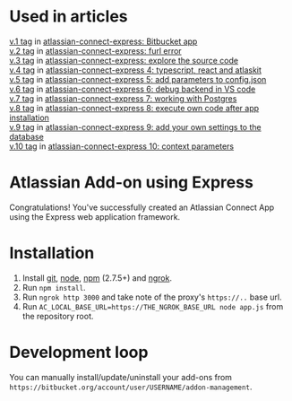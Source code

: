 # Used in articles
[v.1 tag] in [atlassian-connect-express: Bitbucket app]    
[v.2 tag] in [atlassian-connect-express: furl error]  
[v.3 tag] in [atlassian-connect-express: explore the source code]  
[v.4 tag] in [atlassian-connect-express 4: typescript, react and atlaskit]  
[v.5 tag] in [atlassian-connect-express 5: add parameters to config.json]  
[v.6 tag] in [atlassian-connect-express 6: debug backend in VS code]  
[v.7 tag] in [atlassian-connect-express 7: working with Postgres]  
[v.8 tag] in [atlassian-connect-express 8: execute own code after app installation]  
[v.9 tag] in [atlassian-connect-express 9: add your own settings to the database]  
[v.10 tag] in [atlassian-connect-express 10: context parameters]  

# Atlassian Add-on using Express

Congratulations! You've successfully created an Atlassian Connect App using
the Express web application framework.

# Installation

1. Install [git], [node], [npm] \(2.7.5+) and [ngrok].
2. Run `npm install`.
3. Run `ngrok http 3000` and take note of the proxy's `https://..` base url.
4. Run `AC_LOCAL_BASE_URL=https://THE_NGROK_BASE_URL node app.js` from the
repository root.

# Development loop

You can manually install/update/uninstall your add-ons from
`https://bitbucket.org/account/user/USERNAME/addon-management`.

[git]: http://git-scm.com/
[node]: https://nodejs.org/
[npm]: https://github.com/npm/npm#super-easy-install
[ngrok]: https://ngrok.com/
[v.1 tag]: https://bitbucket.org/alex1mmm/atlassian-connect-express-bb-app/src/v.1/
[v.2 tag]: https://bitbucket.org/alex1mmm/atlassian-connect-express-bb-app/src/v.2/
[v.3 tag]: https://bitbucket.org/alex1mmm/atlassian-connect-express-bb-app/src/v.3/
[v.4 tag]: https://bitbucket.org/alex1mmm/atlassian-connect-express-bb-app/src/v.4/
[v.5 tag]: https://bitbucket.org/alex1mmm/atlassian-connect-express-bb-app/src/v.5/
[v.6 tag]: https://bitbucket.org/alex1mmm/atlassian-connect-express-bb-app/src/v.6/
[v.7 tag]: https://bitbucket.org/alex1mmm/atlassian-connect-express-bb-app/src/v.7/
[v.8 tag]: https://bitbucket.org/alex1mmm/atlassian-connect-express-bb-app/src/v.8/
[v.9 tag]: https://bitbucket.org/alex1mmm/atlassian-connect-express-bb-app/src/v.9/
[v.10 tag]: https://bitbucket.org/alex1mmm/atlassian-connect-express-bb-app/src/v.10/


[atlassian-connect-express: Bitbucket app]: https://matveev.life/2021/04/17/atlassian-connect-express-bitbucket-app/  
[atlassian-connect-express: furl error]: https://matveev.life/2021/04/24/atlassian-connect-express-furl-error/  
[atlassian-connect-express: explore the source code]: https://matveev.life/2021/05/01/atlassian-connect-express-explore-the-source-code/ 
[atlassian-connect-express 4: typescript, react and atlaskit]: https://matveev.life/2021/05/09/atlassian-connect-express-4-typescript-react-and-atlaskit/
[atlassian-connect-express 5: add parameters to config.json]: https://matveev.life/2021/05/10/atlassian-connect-express-5-add-parameters-to-config-json/
[atlassian-connect-express 6: debug backend in VS code]: https://matveev.life/2021/05/16/atlassian-connect-express-6-debug-backend-in-vs-code/
[atlassian-connect-express 7: working with Postgres]: https://matveev.life/2021/05/24/atlassian-connect-express-7-working-with-postgres/
[atlassian-connect-express 8: execute own code after app installation]: https://matveev.life/2021/05/24/atlassian-connect-express-8-execute-own-code-after-app-installation/
[atlassian-connect-express 9: add your own settings to the database]: https://matveev.life/2021/05/24/atlassian-connect-express-9-add-your-own-settings-to-the-database/
[atlassian-connect-express 10: context parameters]: https://matveev.life/2021/06/06/atlassian-connect-express-10-context-parameters/
